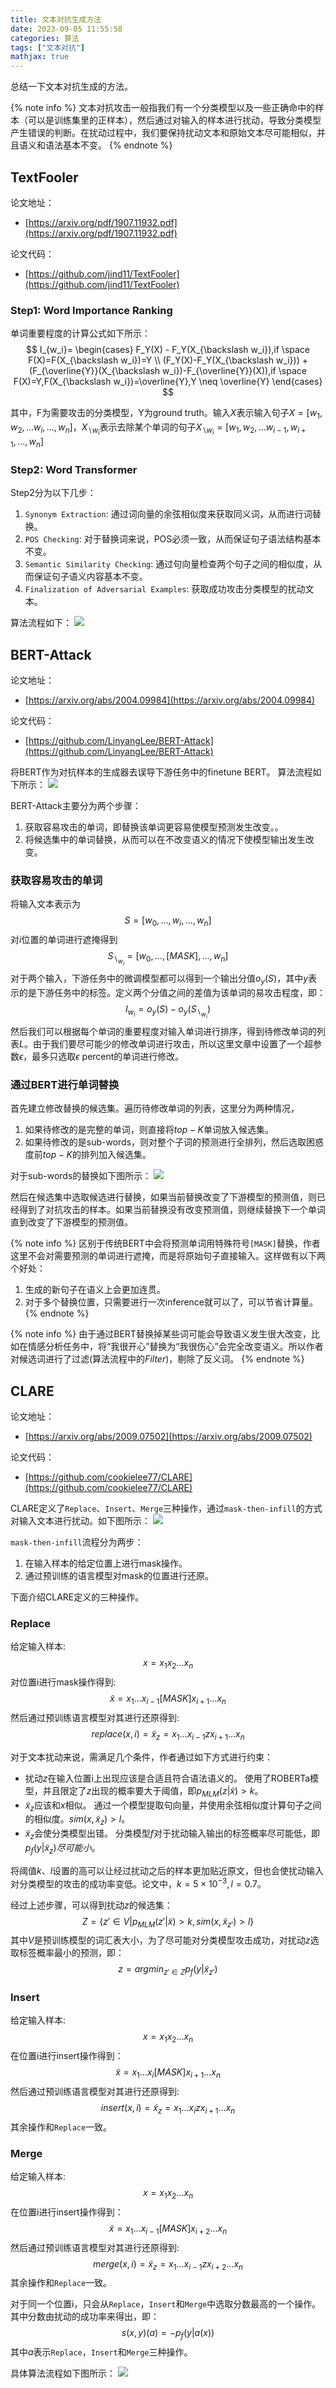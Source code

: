 ```yaml
---
title: 文本对抗生成方法
date: 2023-09-05 11:55:58
categories: 算法
tags: ["文本对抗"]
mathjax: true
---
```


总结一下文本对抗生成的方法。

<!-- more -->

{% note info %}
文本对抗攻击一般指我们有一个分类模型以及一些正确命中的样本（可以是训练集里的正样本），然后通过对输入的样本进行扰动，导致分类模型产生错误的判断。在扰动过程中，我们要保持扰动文本和原始文本尽可能相似，并且语义和语法基本不变。
{% endnote %}

## TextFooler

论文地址：

* [https://arxiv.org/pdf/1907.11932.pdf](https://arxiv.org/pdf/1907.11932.pdf)

论文代码：

* [https://github.com/jind11/TextFooler](https://github.com/jind11/TextFooler)

### Step1: Word Importance Ranking

单词重要程度的计算公式如下所示：
$$
I_{w_i}=
\begin{cases}
    F_Y(X) - F_Y(X_{\backslash w_i}),if \space F(X)=F(X_{\backslash w_i})=Y \\  
    (F_Y(X)-F_Y(X_{\backslash w_i})) + (F_{\overline{Y}}(X_{\backslash w_i})-F_{\overline{Y}}(X)),if \space F(X)=Y,F(X_{\backslash w_i})=\overline{Y},Y \neq \overline{Y}
\end{cases}
$$

其中，F为需要攻击的分类模型，Y为ground truth。输入$X$表示输入句子$X=[w_1,w_2,...w_i,...,w_n]$，$X_{\backslash w_i}$表示去除某个单词的句子$X_{\backslash w_i}=[w_1,w_2,...w_{i-1},w_{i+1},...,w_n]$

### Step2: Word Transformer

Step2分为以下几步：

1. `Synonym Extraction`: 通过词向量的余弦相似度来获取同义词，从而进行词替换。
2. `POS Checking`: 对于替换词来说，POS必须一致，从而保证句子语法结构基本不变。
3. `Semantic Similarity Checking`: 通过句向量检查两个句子之间的相似度，从而保证句子语义内容基本不变。
4. `Finalization of Adversarial Examples`: 获取成功攻击分类模型的扰动文本。

算法流程如下：
![ ](文本对抗生成方法/1.1.png)

## BERT-Attack

论文地址：

* [https://arxiv.org/abs/2004.09984](https://arxiv.org/abs/2004.09984)

论文代码：

* [https://github.com/LinyangLee/BERT-Attack](https://github.com/LinyangLee/BERT-Attack)

将BERT作为对抗样本的生成器去误导下游任务中的finetune BERT。
算法流程如下所示：
![ ](文本对抗生成方法/2.2.png)

BERT-Attack主要分为两个步骤：

1. 获取容易攻击的单词，即替换该单词更容易使模型预测发生改变。。
2. 将候选集中的单词替换，从而可以在不改变语义的情况下使模型输出发生改变。

### 获取容易攻击的单词

将输入文本表示为
$$S=[w_0, ..., w_i, ..., w_n]$$
对$i$位置的单词进行遮掩得到
$$S_{\backslash_{w_i}}=[w_0, ..., [MASK], ..., w_n]$$
对于两个输入，下游任务中的微调模型都可以得到一个输出分值$o_y(S)$，其中$y$表示的是下游任务中的标签。定义两个分值之间的差值为该单词的易攻击程度，即：
$$I_{w_i}=o_y(S)-o_y(S_{\backslash_{w_i}})$$
然后我们可以根据每个单词的重要程度对输入单词进行排序，得到待修改单词的列表$L$。由于我们要尽可能少的修改单词进行攻击，所以这里文章中设置了一个超参数$\epsilon$，最多只选取$\epsilon$ percent的单词进行修改。

### 通过BERT进行单词替换

首先建立修改替换的候选集。遍历待修改单词的列表，这里分为两种情况，

1. 如果待修改的是完整的单词，则直接将$top-K$单词放入候选集。
2. 如果待修改的是sub-words，则对整个子词的预测进行全排列，然后选取困惑度前$top-K$的排列加入候选集。

对于sub-words的替换如下图所示：
![ ](文本对抗生成方法/2.1.png)

然后在候选集中选取候选进行替换，如果当前替换改变了下游模型的预测值，则已经得到了对抗攻击的样本。如果当前替换没有改变预测值，则继续替换下一个单词直到改变了下游模型的预测值。

{% note info %}
区别于传统BERT中会将预测单词用特殊符号`[MASK]`替换，作者这里不会对需要预测的单词进行遮掩，而是将原始句子直接输入。这样做有以下两个好处：

1. 生成的新句子在语义上会更加连贯。
2. 对于多个替换位置，只需要进行一次inference就可以了，可以节省计算量。
{% endnote %}

{% note info %}
由于通过BERT替换掉某些词可能会导致语义发生很大改变，比如在情感分析任务中，将“我很开心”替换为“我很伤心”会完全改变语义。所以作者对候选词进行了过滤(算法流程中的$Filter$)，剔除了反义词。
{% endnote %}

## CLARE

论文地址：

* [https://arxiv.org/abs/2009.07502](https://arxiv.org/abs/2009.07502)

论文代码：

* [https://github.com/cookielee77/CLARE](https://github.com/cookielee77/CLARE)

CLARE定义了`Replace`、`Insert`、`Merge`三种操作，通过`mask-then-infill`的方式对输入文本进行扰动。如下图所示：
![ ](文本对抗生成方法/3.1.png)

`mask-then-infill`流程分为两步：

1. 在输入样本的给定位置上进行mask操作。
2. 通过预训练的语言模型对mask的位置进行还原。

下面介绍CLARE定义的三种操作。

### Replace

给定输入样本:
$$x=x_1x_2...x_n$$
对位置i进行mask操作得到:
$$\widetilde{x}=x_1...x_{i-1}[MASK]x_{i+1}...x_n$$
然后通过预训练语言模型对其进行还原得到:
$$replace(x,i)=\widetilde{x}_z=x_1...x_{i-1}zx_{i+1}...x_n$$

对于文本扰动来说，需满足几个条件，作者通过如下方式进行约束：

* 扰动$z$在输入位置i上出现应该是合适且符合语法语义的。
  使用了ROBERTa模型，并且限定了$z$出现的概率要大于阈值，即$p_{MLM}(z|\widetilde{x})>k$。
* $\widetilde{x}_z$应该和$x$相似。
  通过一个模型提取句向量，并使用余弦相似度计算句子之间的相似度。$sim(x,\widetilde{x}_z)>l$。
* $\widetilde{x}_z$会使分类模型出错。
  分类模型$f$对于扰动输入输出的标签概率尽可能低，即$p_f(y|\widetilde{x}_z)尽可能小$。

将阈值$k、l$设置的高可以让经过扰动之后的样本更加贴近原文，但也会使扰动输入对分类模型的攻击的成功率变低。论文中，$k=5 \times 10^{-3},l=0.7$。

经过上述步骤，可以得到扰动$z$的候选集：
$$Z=\{z' \in V | p_{MLM}(z'|\widetilde{x})>k,sim(x,\widetilde{x}_{z'})>l\}$$
其中$V$是预训练模型的词汇表大小，为了尽可能对分类模型攻击成功，对扰动$z$选取标签概率最小的预测，即：
$$z=argmin_{z' \in Z} p_f(y|\widetilde{x}_{z'})$$

### Insert

给定输入样本:
$$x=x_1x_2...x_n$$
在位置i进行insert操作得到：
$$\widetilde{x}=x_1...x_{i}[MASK]x_{i+1}...x_n$$
然后通过预训练语言模型对其进行还原得到:
$$insert(x,i)=\widetilde{x}_z=x_1...x_{i}zx_{i+1}...x_n$$
其余操作和`Replace`一致。

### Merge

给定输入样本:
$$x=x_1x_2...x_n$$
在位置i进行insert操作得到：
$$\widetilde{x}=x_1...x_{i-1}[MASK]x_{i+2}...x_n$$
然后通过预训练语言模型对其进行还原得到:
$$merge(x,i)=\widetilde{x}_z=x_1...x_{i-1}zx_{i+2}...x_n$$
其余操作和`Replace`一致。

对于同一个位置i，只会从`Replace`，`Insert`和`Merge`中选取分数最高的一个操作。其中分数由扰动的成功率来得出，即：
$$s(x,y)(a)=-p_f(y|a(x))$$
其中$a$表示`Replace`，`Insert`和`Merge`三种操作。

具体算法流程如下图所示：
![ ](文本对抗生成方法/3.2.png)
